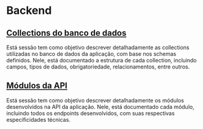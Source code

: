 # Backend

## [Collections do banco de dados](../backend/collections/)
Está sessão tem como objetivo descrever detalhadamente as collections utilizadas no banco de dados da aplicação, com base nos schemas definidos. Nele, está documentado a estrutura de cada collection, incluindo campos, tipos de dados, obrigatoriedade, relacionamentos, entre outros.

## [Módulos da API](../backend/modules/)
Está sessão tem como objetivo descrever detalhadamente os módulos desenvolvidos na API da aplicação. Nele, está documentado cada módulo, incluindo todos os endpoints desenvolvidos, com suas respectivas especificidades técnicas.